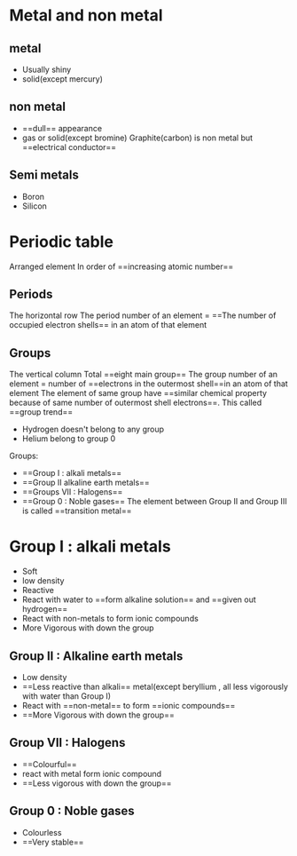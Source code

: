 # Metal and non metal
## metal 
- Usually shiny
- solid(except mercury)
## non metal
- ==dull== appearance
- gas or solid(except bromine)
Graphite(carbon) is non metal but ==electrical conductor==
## Semi metals
- Boron
- Silicon
# Periodic table
Arranged element In order of ==increasing atomic number==

## Periods
The horizontal row 
The period number of an element = ==The number of occupied electron shells== in an atom of that element
## Groups
The vertical column 
Total ==eight main group==
The group number of an element =  number of ==electrons in the outermost shell==in an atom of that element
The element of same group have ==similar chemical property because of same number of outermost shell electrons==. This called ==group trend==
- Hydrogen doesn't belong to any group
- Helium belong to group 0

Groups:
- ==Group I : alkali metals==
- ==Group II  alkaline earth metals==
- ==Groups VII : Halogens==
- ==Group 0 : Noble gases==
The element between Group II and Group III is called ==transition metal==


# Group I : alkali metals
- Soft 
- low density
- Reactive 
- React with water to ==form alkaline solution== and ==given out hydrogen==
- React with non-metals to form ionic compounds
- More Vigorous with down the group
## Group II : Alkaline earth metals
- Low density
- ==Less reactive than alkali== metal(except beryllium , all less vigorously with water than Group I)
- React with ==non-metal== to form ==ionic compounds==
- ==More Vigorous with down the group==

## Group VII : Halogens
- ==Colourful==
- react with metal form ionic compound
- ==Less vigorous with down the group==
## Group 0 : Noble gases
- Colourless
- ==Very stable==
